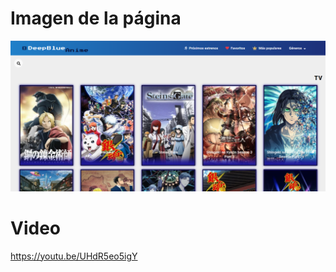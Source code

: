 # Imagen de la página
![](https://github.com/HenryFerreira/DeepBlueAnime/blob/main/Captura.PNG)
# Video 
https://youtu.be/UHdR5eo5igY

